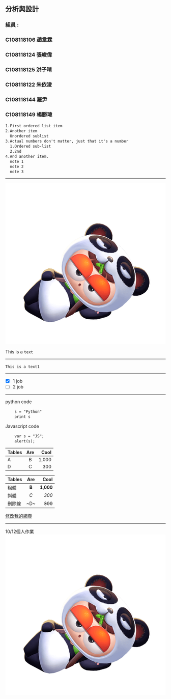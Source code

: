 ## 分析與設計

### 組員 :
### C108118106 趙韋霖
### C108118124 張峻偉
### C108118125 洪子晴
### C108118122 朱依淩
### C108118144 羅尹
### C108118149 楊勝瑋

    1.First ordered list item
    2.Another item
      Unordered sublist  
    3.Actual numbers don't matter, just that it's a number  
      1.Ordered sub-list  
      2.2nd  
    4.And another item.  
      note 1  
      note 2  
      note 3  
****
![睏寶](睏寶.png)


This is a `text`
****


```This is a text1```
****
- [x] 1 job
- [ ]  2 job
****
python code
```
    s = "Python"
    print s
```
Javascript code
```
    var s = "JS";
    alert(s);
```
| Tables        | Are           | Cool           |
| ------------- | :-----:       | ----:          |
| A             | B             | 1,000          |
| D             | C             | 300            |

| Tables           |Are            | Cool           |
| -------------    |:-----:        | ----:          |
|粗體              |**B**          |**1,000**        |
|斜體              |*C*            |*300*            |
|刪除線            |~D~            |~~300~~          |



[修改我的網頁](https://github.com/emily10-maker/first/edit/main/README.md)


****
10/12個人作業
![甘特圖](睏寶.png)

